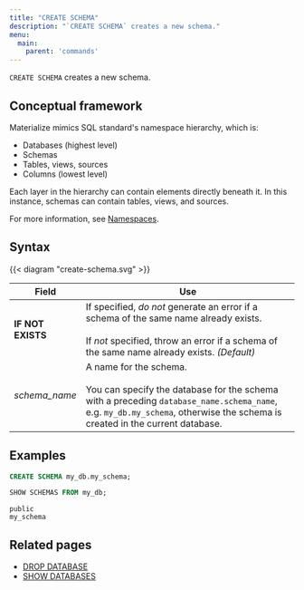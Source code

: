 ```yaml
---
title: "CREATE SCHEMA"
description: "`CREATE SCHEMA` creates a new schema."
menu:
  main:
    parent: 'commands'
---
```


`CREATE SCHEMA` creates a new schema.

## Conceptual framework

Materialize mimics SQL standard's namespace hierarchy, which is:

- Databases (highest level)
- Schemas
- Tables, views, sources
- Columns (lowest level)

Each layer in the hierarchy can contain elements directly beneath it. In this
instance, schemas can contain tables, views, and sources.

For more information, see [Namespaces](../namespaces).

## Syntax

{{< diagram "create-schema.svg" >}}

Field | Use
------|-----
**IF NOT EXISTS** | If specified, _do not_ generate an error if a schema of the same name already exists. <br/><br/>If _not_ specified, throw an error if a schema of the same name already exists. _(Default)_
_schema&lowbar;name_ | A name for the schema. <br/><br/>You can specify the database for the schema with a preceding `database_name.schema_name`, e.g. `my_db.my_schema`, otherwise the schema is created in the current database.

## Examples

```sql
CREATE SCHEMA my_db.my_schema;
```
```sql
SHOW SCHEMAS FROM my_db;
```
```nofmt
public
my_schema
```

## Related pages

- [DROP DATABASE](../drop-database)
- [SHOW DATABASES](../show-databases)
